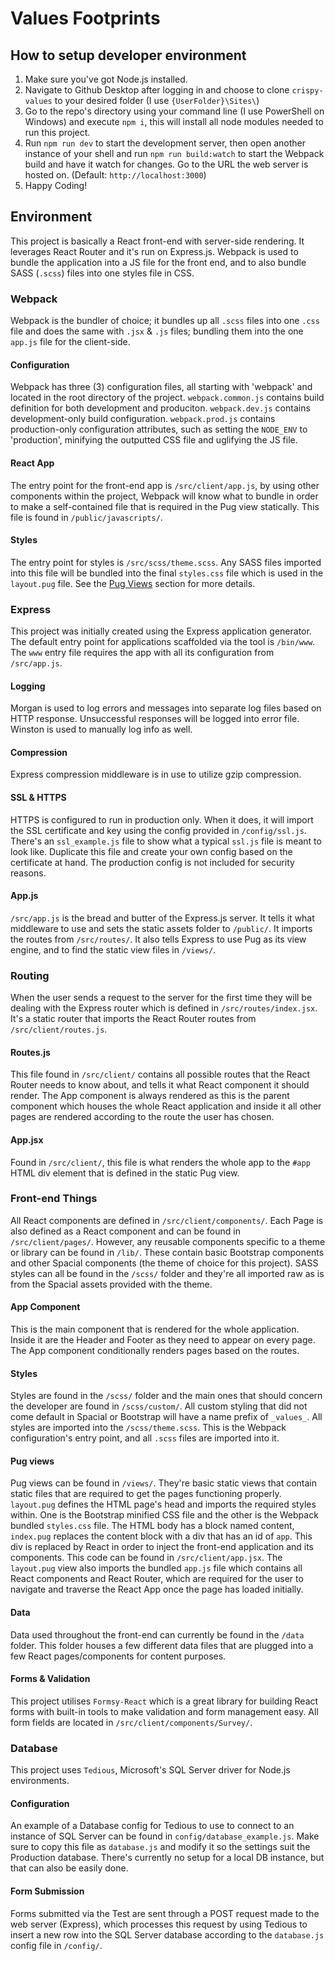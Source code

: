 # Values Footprints
## How to setup developer environment
1. Make sure you've got Node.js installed.
2. Navigate to Github Desktop after logging in and choose to clone `crispy-values` to your desired folder (I use `{UserFolder}\Sites\`)
3. Go to the repo's directory using your command line (I use PowerShell on Windows) and execute `npm i`, this will install all node modules needed to run this project.
4. Run `npm run dev` to start the development server, then open another instance of your shell and run `npm run build:watch` to start the Webpack build and have it watch for changes. Go to the URL the web server is hosted on. (Default: `http://localhost:3000`)
5. Happy Coding!

## Environment
This project is basically a React front-end with server-side rendering. It leverages React Router and it's run on Express.js. Webpack is used to bundle the application into a JS file for the front end, and to also bundle SASS (`.scss`) files into one styles file in CSS.

### Webpack
Webpack is the bundler of choice; it bundles up all `.scss` files into one `.css` file and does the same with `.jsx` & `.js` files; bundling them into the one `app.js` file for the client-side.

#### Configuration
Webpack has three (3) configuration files, all starting with 'webpack' and located in the root directory of the project. `webpack.common.js` contains build definition for both development and produciton. `webpack.dev.js` contains development-only build configuration. `webpack.prod.js` contains production-only configuration attributes, such as setting the `NODE_ENV` to 'production', minifying the outputted CSS file and uglifying the JS file.

#### React App
The entry point for the front-end app is `/src/client/app.js`, by using other components within the project, Webpack will know what to bundle in order to make a self-contained file that is required in the Pug view statically. This file is found in `/public/javascripts/`.

#### Styles
The entry point for styles is `/src/scss/theme.scss`. Any SASS files imported into this file will be bundled into the final `styles.css` file which is used in the `layout.pug` file. See the [Pug Views](#pug-views) section for more details.

### Express
This project was initially created using the Express application generator. The default entry point for applications scaffolded via the tool is `/bin/www`.
The `www` entry file requires the app with all its configuration from `/src/app.js`.

#### Logging
Morgan is used to log errors and messages into separate log files based on HTTP response. Unsuccessful responses will be logged into error file.
Winston is used to manually log info as well.

#### Compression
Express compression middleware is in use to utilize gzip compression.

#### SSL & HTTPS
HTTPS is configured to run in production only. When it does, it will import the SSL certificate and key using the config provided in `/config/ssl.js`. There's an `ssl_example.js` file to show what a typical `ssl.js` file is meant to look like. Duplicate this file and create your own config based on the certificate at hand. The production config is not included for security reasons.

#### App.js
`/src/app.js` is the bread and butter of the Express.js server. It tells it what middleware to use and sets the static assets folder to `/public/`.
It imports the routes from `/src/routes/`.
It also tells Express to use Pug as its view engine, and to find the static view files in `/views/`.

### Routing
When the user sends a request to the server for the first time they will be dealing with the Express router which is defined in `/src/routes/index.jsx`. It's a static router that imports the React Router routes from `/src/client/routes.js`.

#### Routes.js
This file found in `/src/client/` contains all possible routes that the React Router needs to know about, and tells it what React component it should render.
The App component is always rendered as this is the parent component which houses the whole React application and inside it all other pages are rendered according to the route the user has chosen.

#### App.jsx
Found in `/src/client/`, this file is what renders the whole app to the `#app` HTML div element that is defined in the static Pug view.

### Front-end Things
All React components are defined in `/src/client/components/`. Each Page is also defined as a React component and can be found in `/src/client/pages/`. However, any reusable components specific to a theme or library can be found in `/lib/`. These contain basic Bootstrap components and other Spacial components (the theme of choice for this project).
SASS styles can all be found in the `/scss/` folder and they're all imported raw as is from the Spacial assets provided with the theme.

#### App Component
This is the main component that is rendered for the whole application. Inside it are the Header and Footer as they need to appear on every page. The App component conditionally renders pages based on the routes.

#### Styles
Styles are found in the `/scss/` folder and the main ones that should concern the developer are found in `/scss/custom/`.
All custom styling that did not come default in Spacial or Bootstrap will have a name prefix of `_values_`.
All styles are imported into the `/scss/theme.scss`. This is the Webpack configuration's entry point, and all `.scss` files are imported into it.

#### Pug views
Pug views can be found in `/views/`. They're basic static views that contain static files that are required to get the pages functioning properly.
`layout.pug` defines the HTML page's head and imports the required styles within. One is the Bootstrap minified CSS file and the other is the Webpack bundled `styles.css` file.
The HTML body has a block named content, `index.pug` replaces the content block with a div that has an id of `app`. This div is replaced by React in order to inject the front-end application and its components. This code can be found in `/src/client/app.jsx`.
The `layout.pug` view also imports the bundled `app.js` file which contains all React components and React Router, which are required for the user to navigate and traverse the React App once the page has loaded initially.

#### Data
Data used throughout the front-end can currently be found in the `/data` folder. This folder houses a few different data files that are plugged into a few React pages/components for content purposes.

#### Forms & Validation
This project utilises `Formsy-React` which is a great library for building React forms with built-in tools to make validation and form management easy. All form fields are located in `/src/client/components/Survey/`.

### Database
This project uses `Tedious`, Microsoft's SQL Server driver for Node.js environments.

#### Configuration
An example of a Database config for Tedious to use to connect to an instance of SQL Server can be found in `config/database_example.js`.
Make sure to copy this file as `database.js` and modify it so the settings suit the Production database. There's currently no setup for a local DB instance, but that can also be easily done.

#### Form Submission
Forms submitted via the Test are sent through a POST request made to the web server (Express), which processes this request by using Tedious to insert a new row into the SQL Server database according to the `database.js` config file in `/config/`.
